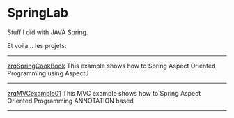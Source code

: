 # SpringLab
Stuff I did with JAVA Spring.

Et voila... les projets:

-------

[zrqSpringCookBook](https://github.com/rdquintas/SpringLab/tree/master/zrqSpringCookBook)
This example shows how to Spring Aspect Oriented Programming using AspectJ

-------

[zrqMVCexample01](https://github.com/rdquintas/SpringLab/tree/master/zrqMVCexample01)
This MVC example shows how to Spring Aspect Oriented Programming ANNOTATION based 

-------

